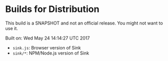 # Builds for Distribution

This build is a SNAPSHOT and not an official release.  You might not want to use it.

Built on: Wed May 24 14:14:27 UTC 2017

* `sink.js`: Browser version of Sink
* `sink/*`: NPM/Node.js version of Sink
